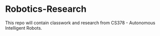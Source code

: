 # Robotics-Research

This repo will contain classwork and research from CS378 - Autonomous Intelligent Robots.
